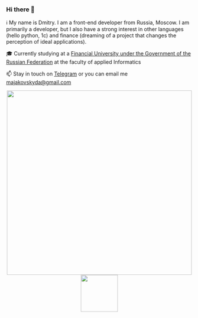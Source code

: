 ### Hi there 👋
ℹ️ My name is Dmitry. I am a front-end developer from Russia, Moscow. I am primarily a developer, but I also have a strong interest in other languages ​​(hello python, 1c) and finance (dreaming of a project that changes the perception of ideal applications).

🎓 Currently studying at a [Financial University under the Government of the Russian Federation](https://en.fa.ru/) at the faculty of applied Informatics

📫 Stay in touch on [Telegram](https://sun9-79.userapi.com/impg/7eOc6LnB8CSe2Y6UsM--EUzlhvogKfofPmBF5w/-6gPMwHOV-w.jpg?size=998x2160&quality=95&sign=1d7087afd30c7b7e6f37c16b4a49f4a7&type=album)  or you can email me majakovskyda@gmail.com

<div id="header" align="center">
  <img src="https://media.giphy.com/media/qgQUggAC3Pfv687qPC/giphy.gif" width="500"/>
</div>



<div id="header" align="center">
  <img src="https://media.giphy.com/media/M9gbBd9nbDrOTu1Mqx/giphy.gif" width="100"/>
</div>
